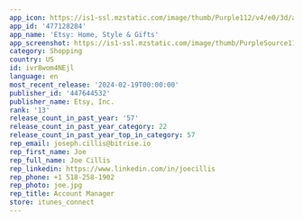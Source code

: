 ```yaml
---
app_icon: https://is1-ssl.mzstatic.com/image/thumb/Purple112/v4/e0/3d/a1/e03da1c8-767a-4aca-4e1e-be23783da3dc/BOEAppIcon-0-0-1x_U007emarketing-0-7-0-0-0-85-220.png/1024x1024bb.png
app_id: '477128284'
app_name: 'Etsy: Home, Style & Gifts'
app_screenshot: https://is1-ssl.mzstatic.com/image/thumb/PurpleSource116/v4/57/13/6c/57136ccb-8105-598a-8a70-30fa5b765d08/4d84a6ce-259d-4439-9bff-47406aa8d13a_2024_Q1_BOE_APP_1242x2688_GM_6.5_US_2.jpg/1242x2688bb.png
category: Shopping
country: US
id: ivr8wom4NEjl
language: en
most_recent_release: '2024-02-19T00:00:00'
publisher_id: '447644532'
publisher_name: Etsy, Inc.
rank: '13'
release_count_in_past_year: '57'
release_count_in_past_year_category: 22
release_count_in_past_year_top_in_category: 57
rep_email: joseph.cillis@bitrise.io
rep_first_name: Joe
rep_full_name: Joe Cillis
rep_linkedin: https://www.linkedin.com/in/joecillis
rep_phone: +1 518-258-1902
rep_photo: joe.jpg
rep_title: Account Manager
store: itunes_connect
---
```

